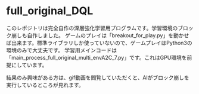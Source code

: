 # full_original_DQL
このレポジトリは完全自作の深層強化学習用プログラムです。学習環境のブロック崩しも自作しました。
ゲームのプレイは「breakout_for_play.py」を動かせば出来ます。標準ライブラリしか使っていないので、ゲームプレイはPython3の環境のみで大丈夫です。
学習用メインコードは「main_process_full_original_multi_envA2C_7.py」です。これはGPU環境を前提にしています。

結果のみ興味がある方は、gif動画を閲覧していただくと、AIがブロック崩しを実行しているところが見れます。
